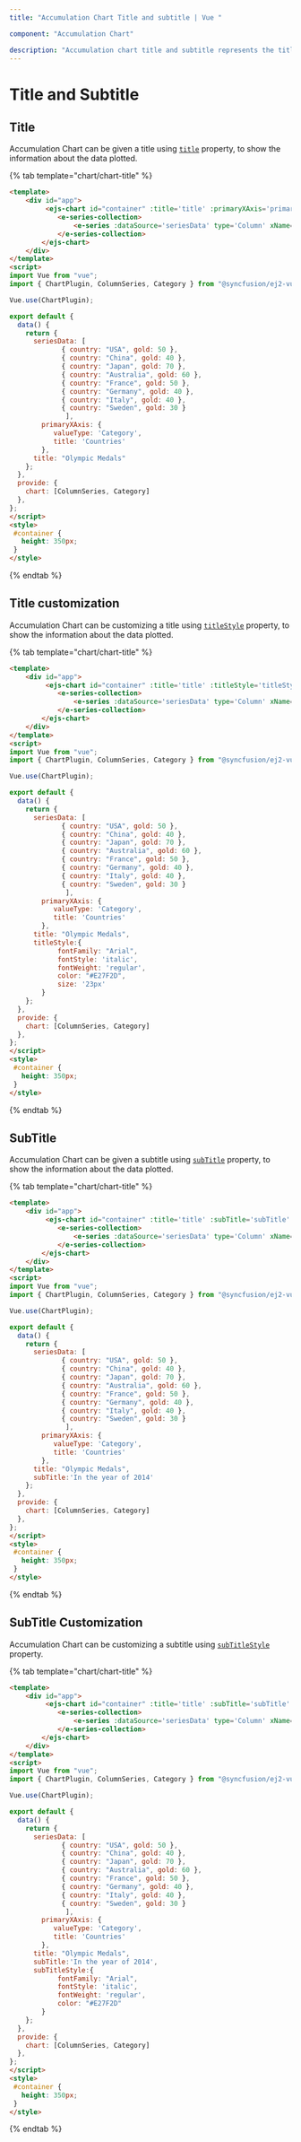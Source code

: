 ```yaml
---
title: "Accumulation Chart Title and subtitle | Vue "

component: "Accumulation Chart"

description: "Accumulation chart title and subtitle represents the title and subtitle for the chart."
---
```


# Title and Subtitle

## Title

Accumulation Chart can be given a title using [`title`](../api/accumulation-chart/accumulationChartModel/#title) property, to show the information
about the data plotted.

{% tab template="chart/chart-title" %}

```html
<template>
    <div id="app">
         <ejs-chart id="container" :title='title' :primaryXAxis='primaryXAxis'>
            <e-series-collection>
                <e-series :dataSource='seriesData' type='Column' xName='country' yName='gold' name='Gold'> </e-series>
            </e-series-collection>
        </ejs-chart>
    </div>
</template>
<script>
import Vue from "vue";
import { ChartPlugin, ColumnSeries, Category } from "@syncfusion/ej2-vue-charts";

Vue.use(ChartPlugin);

export default {
  data() {
    return {
      seriesData: [
             { country: "USA", gold: 50 },
             { country: "China", gold: 40 },
             { country: "Japan", gold: 70 },
             { country: "Australia", gold: 60 },
             { country: "France", gold: 50 },
             { country: "Germany", gold: 40 },
             { country: "Italy", gold: 40 },
             { country: "Sweden", gold: 30 }
              ],
        primaryXAxis: {
           valueType: 'Category',
           title: 'Countries'
        },
      title: "Olympic Medals"
    };
  },
  provide: {
    chart: [ColumnSeries, Category]
  },
};
</script>
<style>
 #container {
   height: 350px;
 }
</style>
```

{% endtab %}

## Title customization

Accumulation Chart can be customizing a title using [`titleStyle`](../api/accumulation-chart/accumulationChartModel/#titlestyle) property, to show the information
about the data plotted.

{% tab template="chart/chart-title" %}

```html
<template>
    <div id="app">
         <ejs-chart id="container" :title='title' :titleStyle='titleStyle' :primaryXAxis='primaryXAxis'>
            <e-series-collection>
                <e-series :dataSource='seriesData' type='Column' xName='country' yName='gold' name='Gold'> </e-series>
            </e-series-collection>
        </ejs-chart>
    </div>
</template>
<script>
import Vue from "vue";
import { ChartPlugin, ColumnSeries, Category } from "@syncfusion/ej2-vue-charts";

Vue.use(ChartPlugin);

export default {
  data() {
    return {
      seriesData: [
             { country: "USA", gold: 50 },
             { country: "China", gold: 40 },
             { country: "Japan", gold: 70 },
             { country: "Australia", gold: 60 },
             { country: "France", gold: 50 },
             { country: "Germany", gold: 40 },
             { country: "Italy", gold: 40 },
             { country: "Sweden", gold: 30 }
              ],
        primaryXAxis: {
           valueType: 'Category',
           title: 'Countries'
        },
      title: "Olympic Medals",
      titleStyle:{
            fontFamily: "Arial",
            fontStyle: 'italic',
            fontWeight: 'regular',
            color: "#E27F2D",
            size: '23px'
        }
    };
  },
  provide: {
    chart: [ColumnSeries, Category]
  },
};
</script>
<style>
 #container {
   height: 350px;
 }
</style>
```

{% endtab %}

## SubTitle

Accumulation Chart can be given a subtitle using [`subTitle`](../api/accumulation-chart/accumulationChartModel/#subtitle) property, to show the information
about the data plotted.

{% tab template="chart/chart-title" %}

```html
<template>
    <div id="app">
         <ejs-chart id="container" :title='title' :subTitle='subTitle' :primaryXAxis='primaryXAxis'>
            <e-series-collection>
                <e-series :dataSource='seriesData' type='Column' xName='country' yName='gold' name='Gold'> </e-series>
            </e-series-collection>
        </ejs-chart>
    </div>
</template>
<script>
import Vue from "vue";
import { ChartPlugin, ColumnSeries, Category } from "@syncfusion/ej2-vue-charts";

Vue.use(ChartPlugin);

export default {
  data() {
    return {
      seriesData: [
             { country: "USA", gold: 50 },
             { country: "China", gold: 40 },
             { country: "Japan", gold: 70 },
             { country: "Australia", gold: 60 },
             { country: "France", gold: 50 },
             { country: "Germany", gold: 40 },
             { country: "Italy", gold: 40 },
             { country: "Sweden", gold: 30 }
              ],
        primaryXAxis: {
           valueType: 'Category',
           title: 'Countries'
        },
      title: "Olympic Medals",
      subTitle:'In the year of 2014'
    };
  },
  provide: {
    chart: [ColumnSeries, Category]
  },
};
</script>
<style>
 #container {
   height: 350px;
 }
</style>
```

{% endtab %}

## SubTitle Customization

Accumulation Chart can be customizing a subtitle using [`subTitleStyle`](../api/accumulation-chart/accumulationChartModel/#subtitlestyle) property.

{% tab template="chart/chart-title" %}

```html
<template>
    <div id="app">
         <ejs-chart id="container" :title='title' :subTitle='subTitle' :subTitleStyle='subTitleStyle' :primaryXAxis='primaryXAxis'>
            <e-series-collection>
                <e-series :dataSource='seriesData' type='Column' xName='country' yName='gold' name='Gold'> </e-series>
            </e-series-collection>
        </ejs-chart>
    </div>
</template>
<script>
import Vue from "vue";
import { ChartPlugin, ColumnSeries, Category } from "@syncfusion/ej2-vue-charts";

Vue.use(ChartPlugin);

export default {
  data() {
    return {
      seriesData: [
             { country: "USA", gold: 50 },
             { country: "China", gold: 40 },
             { country: "Japan", gold: 70 },
             { country: "Australia", gold: 60 },
             { country: "France", gold: 50 },
             { country: "Germany", gold: 40 },
             { country: "Italy", gold: 40 },
             { country: "Sweden", gold: 30 }
              ],
        primaryXAxis: {
           valueType: 'Category',
           title: 'Countries'
        },
      title: "Olympic Medals",
      subTitle:'In the year of 2014',
      subTitleStyle:{
            fontFamily: "Arial",
            fontStyle: 'italic',
            fontWeight: 'regular',
            color: "#E27F2D"
        }
    };
  },
  provide: {
    chart: [ColumnSeries, Category]
  },
};
</script>
<style>
 #container {
   height: 350px;
 }
</style>
```

{% endtab %}
